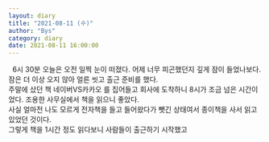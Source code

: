 ```yaml
---
layout: diary
title: "2021-08-11 (수)"
author: "Bys"
category: diary
date: 2021-08-11 16:00:00
---
```


&nbsp; 6시 30분 오늘은 오전 일찍 눈이 떠졌다. 어제 너무 피곤했던지 깊게 잠이 들었나보다. 잠은 더 이상 오지 않아 얼른 씻고 출근 준비를 했다.  
주말에 샀던 책 네이버VS카카오 를 집어들고 회사에 도착하니 8시가 조금 넘은 시간이었다. 조용한 사무실에서 책을 읽으니 좋았다.  
사실 얼마전 나도 모르게 전자책을 들고 들어왔다가 뺏긴 상태여서 종이책을 사서 읽고 있었던 것이다.  
그렇게 책을 1시간 정도 읽다보니 사람들이 출근하기 시작했고 
